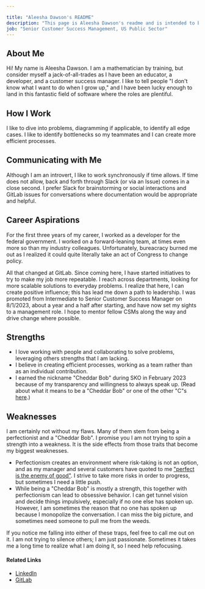 ```yaml
---

title: "Aleesha Dawson's README"
description: "This page is Aleesha Dawson's readme and is intended to be helpful when interacting with her."
job: "Senior Customer Success Management, US Public Sector"
---
```


## About Me

Hi! My name is Aleesha Dawson. I am a mathematician by training, but consider myself a jack-of-all-trades as I have been an educator, a developer, and a customer success manager. I like to tell people "I don't know what I want to do when I grow up," and I have been lucky enough to land in this fantastic field of software where the roles are plentiful.

## How I Work

I like to dive into problems, diagramming if applicable, to identify all edge cases. I like to identify bottlenecks so my teammates and I can create more efficient processes.

## Communicating with Me

Although I am an introvert, I like to work synchronously if time allows. If time does not allow, back and forth through Slack (or via an Issue) comes in a close second. I prefer Slack for brainstorming or social interactions and GitLab issues for conversations where documentation would be appropriate and helpful.

## Career Aspirations

For the first three years of my career, I worked as a developer for the federal government. I worked on a forward-leaning team, at times even more so than my industry colleagues. Unfortunately, bureacracy burned me out as I realized it could quite literally take an act of Congress to change policy.

All that changed at GitLab. Since coming here, I have started initiatives to try to make my job more repeatable. I reach across departments, looking for more scalable solutions to everyday problems. I realize that here, I can create positive influence; this has lead me down a path to leadership. I was promoted from Intermediate to Senior Customer Success Manager on 8/1/2023, about a year and a half after starting, and have now set my sights to a management role. I hope to mentor fellow CSMs along the way and drive change where possible.

## Strengths

- I love working with people and collaborating to solve problems, leveraging others strengths that I am lacking.
- I believe in creating efficient processes, working as a team rather than as an individual contribution.
- I earned the nickname "Cheddar Bob" during SKO in February 2023 because of my transparency and willingness to always speak up. (Read about what it means to be a "Cheddar Bob" or one of the other "C"s [here](https://www.fastcompany.com/90607514/the-4-types-of-personalities-leaders-need-in-their-inner-circle).)


## Weaknesses

I am certainly not without my flaws. Many of them stem from being a perfectionist and a "Cheddar Bob". I promise you I am not trying to spin a strength into a weakness. It is the side effects from those traits that become my biggest weaknesses.

- Perfectionism creates an environment where risk-taking is not an option, and as my manager and several customers have quoted to me ["perfect is the enemy of good"](https://en.wikipedia.org/wiki/Perfect_is_the_enemy_of_good). I strive to take more risks in order to progress, but sometimes I need a little push.
- While being a "Cheddar Bob" is mostly a strength, this together with perfectionism can lead to obsessive behavior. I can get tunnel vision and decide things impulsively, especially if no one else has spoken up. However, I am sometimes the reason that no one has spoken up because I monopolize the conversation. I can miss the big picture, and sometimes need someone to pull me from the weeds.

If you notice me falling into either of these traps, feel free to call me out on it. I am not trying to silence others; I am just passionate. Sometimes it takes me a long time to realize what I am doing it, so I need help refocusing.


#### Related Links

- [LinkedIn](https://www.linkedin.com/in/aleesha-moran/)
- [GitLab](https://gitlab.com/adawson-gitlab)
